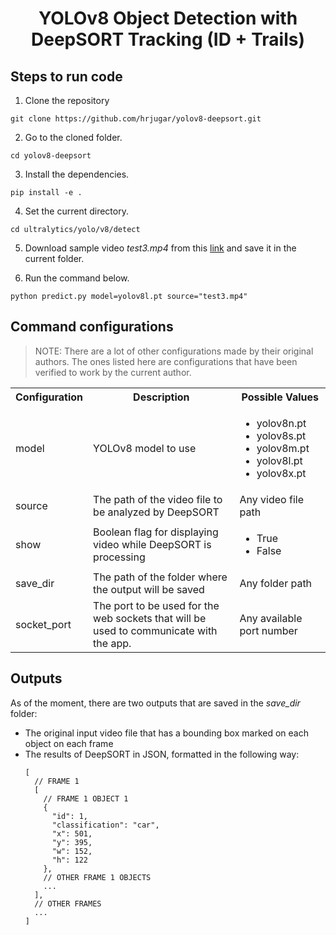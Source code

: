 <h1 align="center">YOLOv8 Object Detection with DeepSORT Tracking (ID + Trails)</h1>

## Steps to run code

1. Clone the repository
```
git clone https://github.com/hrjugar/yolov8-deepsort.git
```
2. Go to the cloned folder.
```
cd yolov8-deepsort
```
3. Install the dependencies.
```
pip install -e .
```
4. Set the current directory.
```
cd ultralytics/yolo/v8/detect
```
5. Download sample video *test3.mp4* from this [link](https://drive.google.com/uc?id=1rjBn8Fl1E_9d0EMVtL24S9aNQOJAveR5&confirm=t) and save it in the current folder.

6. Run the command below.
```
python predict.py model=yolov8l.pt source="test3.mp4"
```

## Command configurations
> NOTE: There are a lot of other configurations made by their original authors. The ones listed here are configurations that have been verified to work by the current author.
<table>
  <tbody>
    <tr>
      <th>Configuration</th>
      <th>Description</th>
      <th>Possible Values</th>
    </tr>
    <tr>
      <td>model</td>
      <td>YOLOv8 model to use</td>
      <td>
        <ul>
          <li>yolov8n.pt</li>
          <li>yolov8s.pt</li>
          <li>yolov8m.pt</li>
          <li>yolov8l.pt</li>
          <li>yolov8x.pt</li>
        </ul>
      </td>
    </tr>
    <tr>
      <td>source</td>
      <td>The path of the video file to be analyzed by DeepSORT</td>
      <td>Any video file path</td>
    </tr>
    <tr>
      <td>show</td>
      <td>Boolean flag for displaying video while DeepSORT is processing</td>
      <td>
        <ul>
          <li>True</li>
          <li>False</li>
        </ul>
      </td>
    </tr>
    <tr>
      <td>save_dir</td>
      <td>The path of the folder where the output will be saved</td>
      <td>Any folder path</td>
    </tr>
    <tr>
      <td>socket_port</td>
      <td>The port to be used for the web sockets that will be used to communicate with the app.</td>
      <td>Any available port number</td>
    </tr>
  </tbody>
</table>

## Outputs
As of the moment, there are two outputs that are saved in the *save_dir* folder:
- The original input video file that has a bounding box marked on each object on each frame
- The results of DeepSORT in JSON, formatted in the following way:
  ```
  [
    // FRAME 1
    [
      // FRAME 1 OBJECT 1
      {
        "id": 1,
        "classification": "car",
        "x": 501,
        "y": 395,
        "w": 152,
        "h": 122
      },
      // OTHER FRAME 1 OBJECTS
      ...
    ],
    // OTHER FRAMES
    ...
  ]
  ```